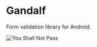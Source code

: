 Gandalf
=========
Form validation library for Android.

![You Shall Not Pass](http://i.imgur.com/uiGnZHt.jpg)


